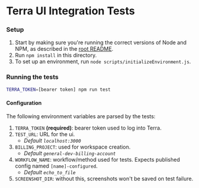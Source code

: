 # Terra UI Integration Tests

### Setup

1. Start by making sure you're running the correct versions of Node and NPM, as described in the [root README](../README.md).
2. Run `npm install` in this directory.
3. To set up an environment, run `node scripts/initializeEnvironment.js`.

### Running the tests

```sh
TERRA_TOKEN=[bearer token] npm run test
```

#### Configuration
The following environment variables are parsed by the tests:

1. `TERRA_TOKEN` **(required)**: bearer token used to log into Terra.
2. `TEST_URL`: URL for the ui.
    * _Default `localhost:3000`_
3. `BILLING_PROJECT`: used for workspace creation.
    * _Default `general-dev-billing-account`_
4. `WORKFLOW_NAME`: workflow/method used for tests. Expects published config named `[name]-configured`.
    * _Default `echo_to_file`_
5. `SCREENSHOT_DIR`: without this, screenshots won't be saved on test failure.
